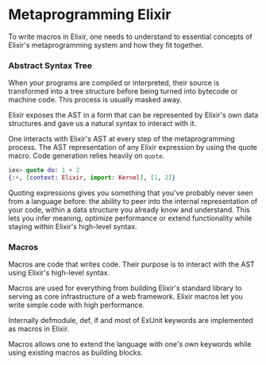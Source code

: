 # Metaprogramming Elixir

To write macros in Elixir, one needs to understand to essential concepts of Elixir's metaprogramming system and how they fit together.

### Abstract Syntax Tree
When your programs are compiled or interpreted, their source is transformed into a tree structure before being turned into bytecode or machine code. This process is usually masked away.

Elixir exposes the AST in a form that can be represented by Elixir's own data structures and gave us a natural syntax to interact with it.

One interacts with Elixir's AST at every step of the metaprogramming process. The AST representation of any Elixir expression by using the quote macro. Code generation relies heavily on `quote`.

``` elixir
iex> quote do: 1 + 2
{:+, [context: Elixir, import: Kernel], [1, 2]}
```

Quoting expressions gives you something that you've probably never seen from a language before: the ability to peer into the internal representation of your code, within a data structure you already know and understand. This lets you infer meaning, optimize performance or extend functionality while staying within Elixir's high-level syntax.

### Macros
Macros are code that writes code. Their purpose is to interact with the AST using Elixir's high-level syntax.

Macros are used for everything from building Elixir's standard library to serving as core infrastructure of a web framework. Elixir macros let you write simple code with high performance.

Internally defmodule, def, if and most of ExUnit keywords are implemented as macros in Elixir.

Macros allows one to extend the language with one's own keywords while using existing macros as building blocks.



